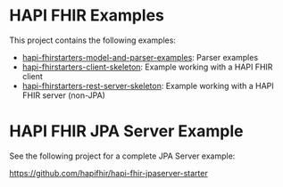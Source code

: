 # HAPI FHIR Examples

This project contains the following examples:

* [hapi-fhirstarters-model-and-parser-examples](hapi-fhirstarters-model-and-parser-examples/): Parser examples
* [hapi-fhirstarters-client-skeleton](hapi-fhirstarters-client-skeleton/): Example working with a HAPI FHIR client
* [hapi-fhirstarters-rest-server-skeleton](hapi-fhirstarters-rest-server-skeleton/): Example working with a HAPI FHIR server (non-JPA)

# HAPI FHIR JPA Server Example

See the following project for a complete JPA Server example:

https://github.com/hapifhir/hapi-fhir-jpaserver-starter
